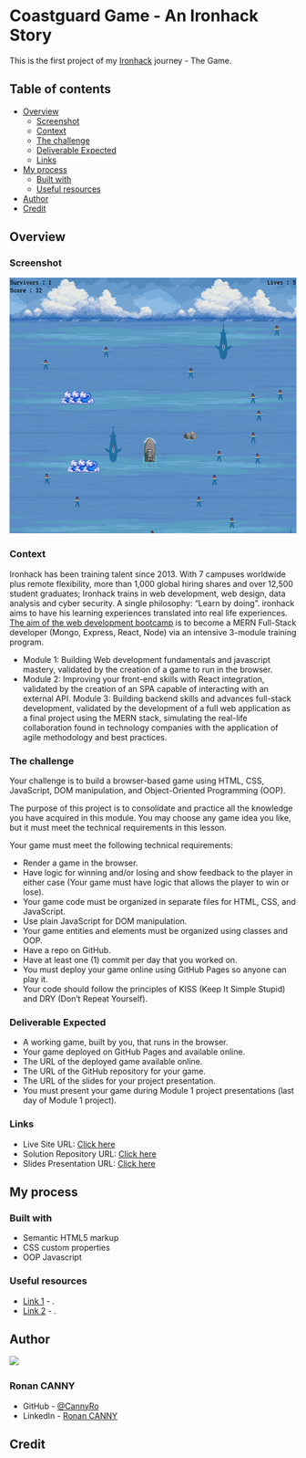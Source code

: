 # Coastguard Game - An Ironhack Story

This is the first project of my [Ironhack](https://www.ironhack.com/fr-en/web-development/paris) journey - The Game.

## Table of contents

- [Overview](#overview)
  - [Screenshot](#screenshot)
  - [Context](#context)
  - [The challenge](#the-challenge)
  - [Deliverable Expected](#deliverable-expected)
  - [Links](#links)
- [My process](#my-process)
  - [Built with](#built-with)
  - [Useful resources](#useful-resources)
- [Author](#author)
- [Credit](#credit)

## Overview

### Screenshot

![](./img/screenshot.jpg)

### Context

Ironhack has been training talent since 2013. With 7 campuses worldwide plus remote flexibility, more than 1,000 global hiring shares and over 12,500 student graduates; Ironhack trains in web development, web design, data analysis and cyber security. A single philosophy: “Learn by doing”. ironhack aims to have his learning experiences translated into real life experiences. [The aim of the web development bootcamp](https://www.ironhack.com/fr-en/web-development/paris) is to become a MERN Full-Stack developer (Mongo, Express, React, Node) via an intensive 3-module training program. 
- Module 1: Building Web development fundamentals and javascript mastery, validated by the creation of a game to run in the browser.
- Module 2: Improving your front-end skills with React integration, validated by the creation of an SPA capable of interacting with an external API.
Module 3: Building backend skills and advances full-stack development, validated by the development of a full web application as a final project using the MERN stack, simulating the real-life collaboration found in technology companies with the application of agile methodology and best practices.

### The challenge

Your challenge is to build a browser-based game using HTML, CSS, JavaScript, DOM manipulation, and Object-Oriented Programming (OOP).

The purpose of this project is to consolidate and practice all the knowledge you have acquired in this module. You may choose any game idea you like, but it must meet the technical requirements in this lesson.

Your game must meet the following technical requirements:

- Render a game in the browser.
- Have logic for winning and/or losing and show feedback to the player in either case (Your game must have logic that allows the player to win or lose).
- Your game code must be organized in separate files for HTML, CSS, and JavaScript.
- Use plain JavaScript for DOM manipulation.
- Your game entities and elements must be organized using classes and OOP.
- Have a repo on GitHub.
- Have at least one (1) commit per day that you worked on.
- You must deploy your game online using GitHub Pages so anyone can play it.
- Your code should follow the principles of KISS (Keep It Simple Stupid) and DRY (Don’t Repeat Yourself).

### Deliverable Expected

- A working game, built by you, that runs in the browser.
- Your game deployed on GitHub Pages and available online.
- The URL of the deployed game available online.
- The URL of the GitHub repository for your game.
- The URL of the slides for your project presentation.
- You must present your game during Module 1 project presentations (last day of Module 1 project).

### Links

- Live Site URL: [Click here](https://cannyro.github.io/coastguard/)
- Solution Repository URL: [Click here](https://github.com/CannyRo/coastguard)
- Slides Presentation URL: [Click here](https://docs.google.com/presentation/d/1fsKTGn16wZtMOAZnocv6NMPXU1Y4Bc5f/edit?usp=sharing&ouid=101048073472360662042&rtpof=true&sd=true)

## My process

### Built with

- Semantic HTML5 markup
- CSS custom properties
- OOP Javascript

### Useful resources

- [Link 1]() - .
- [Link 2]() - .

## Author

![](./screenshot.jpg)
### Ronan CANNY

- GitHub - [@CannyRo](https://github.com/CannyRo)
- LinkedIn - [Ronan CANNY](https://www.linkedin.com/in/ronan-canny-b29443277/)

## Credit

